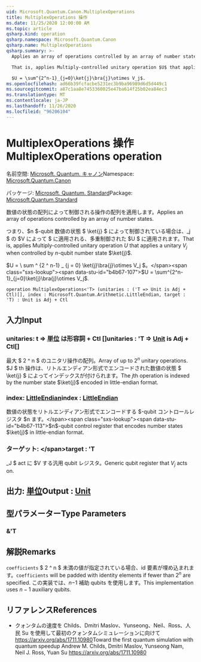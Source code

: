 ```yaml
---
uid: Microsoft.Quantum.Canon.MultiplexOperations
title: MultiplexOperations 操作
ms.date: 11/25/2020 12:00:00 AM
ms.topic: article
qsharp.kind: operation
qsharp.namespace: Microsoft.Quantum.Canon
qsharp.name: MultiplexOperations
qsharp.summary: >-
  Applies an array of operations controlled by an array of number states.

  That is, applies Multiply-controlled unitary operation $U$ that applies a unitary $V_j$ when controlled by $n$-qubit number state $\ket{j}$.

  $U = \sum^{2^n-1}_{j=0}\ket{j}\bra{j}\otimes V_j$.
ms.openlocfilehash: ad66b39fcfacbe5231ec3b9ba96989d6d5d449c1
ms.sourcegitcommit: a87c1aa8e7453360025e47ba614f25b02ea84ec3
ms.translationtype: MT
ms.contentlocale: ja-JP
ms.lasthandoff: 11/26/2020
ms.locfileid: "96206104"
---
```

# <a name="multiplexoperations-operation"></a><span data-ttu-id="b4b67-102">MultiplexOperations 操作</span><span class="sxs-lookup"><span data-stu-id="b4b67-102">MultiplexOperations operation</span></span>

<span data-ttu-id="b4b67-103">名前空間: [Microsoft. Quantum. キャノン](xref:Microsoft.Quantum.Canon)</span><span class="sxs-lookup"><span data-stu-id="b4b67-103">Namespace: [Microsoft.Quantum.Canon](xref:Microsoft.Quantum.Canon)</span></span>

<span data-ttu-id="b4b67-104">パッケージ: [Microsoft. Quantum. Standard](https://nuget.org/packages/Microsoft.Quantum.Standard)</span><span class="sxs-lookup"><span data-stu-id="b4b67-104">Package: [Microsoft.Quantum.Standard](https://nuget.org/packages/Microsoft.Quantum.Standard)</span></span>


<span data-ttu-id="b4b67-105">数値の状態の配列によって制御される操作の配列を適用します。</span><span class="sxs-lookup"><span data-stu-id="b4b67-105">Applies an array of operations controlled by an array of number states.</span></span>

<span data-ttu-id="b4b67-106">つまり、$n $-qubit 数値の状態 $ \ket{j} $ によって制御されている場合は、_j $ の $V によって $ に適用される、多重制御された $U $ に適用されます。</span><span class="sxs-lookup"><span data-stu-id="b4b67-106">That is, applies Multiply-controlled unitary operation $U$ that applies a unitary $V_j$ when controlled by $n$-qubit number state $\ket{j}$.</span></span>

<span data-ttu-id="b4b67-107">$U = \ sum ^ {2 ^ n-1} _ {j = 0} \ket{j}\bra{j}\otimes V_j $。</span><span class="sxs-lookup"><span data-stu-id="b4b67-107">$U = \sum^{2^n-1}_{j=0}\ket{j}\bra{j}\otimes V_j$.</span></span>

```qsharp
operation MultiplexOperations<'T> (unitaries : ('T => Unit is Adj + Ctl)[], index : Microsoft.Quantum.Arithmetic.LittleEndian, target : 'T) : Unit is Adj + Ctl
```


## <a name="input"></a><span data-ttu-id="b4b67-108">入力</span><span class="sxs-lookup"><span data-stu-id="b4b67-108">Input</span></span>

### <a name="unitaries--t--unit--is-adj--ctl"></a><span data-ttu-id="b4b67-109">unitaries: t => [単位](xref:microsoft.quantum.lang-ref.unit)  は形容詞 + Ctl []</span><span class="sxs-lookup"><span data-stu-id="b4b67-109">unitaries : 'T => [Unit](xref:microsoft.quantum.lang-ref.unit)  is Adj + Ctl[]</span></span>

<span data-ttu-id="b4b67-110">最大 $ 2 ^ n $ のユニタリ操作の配列。</span><span class="sxs-lookup"><span data-stu-id="b4b67-110">Array of up to $2^n$ unitary operations.</span></span> <span data-ttu-id="b4b67-111">$J $ th 操作は、リトルエンディアン形式でエンコードされた数値の状態 $ \ket{j} $ によってインデックスが付けられます。</span><span class="sxs-lookup"><span data-stu-id="b4b67-111">The $j$th operation is indexed by the number state $\ket{j}$ encoded in little-endian format.</span></span>


### <a name="index--littleendian"></a><span data-ttu-id="b4b67-112">index: [LittleEndian](xref:Microsoft.Quantum.Arithmetic.LittleEndian)</span><span class="sxs-lookup"><span data-stu-id="b4b67-112">index : [LittleEndian](xref:Microsoft.Quantum.Arithmetic.LittleEndian)</span></span>

<span data-ttu-id="b4b67-113">数値の状態をリトルエンディアン形式でエンコードする $-qubit コントロールレジスタ $n ます。</span><span class="sxs-lookup"><span data-stu-id="b4b67-113">$n$-qubit control register that encodes number states $\ket{j}$ in little-endian format.</span></span>


### <a name="target--t"></a><span data-ttu-id="b4b67-114">ターゲット: \</span><span class="sxs-lookup"><span data-stu-id="b4b67-114">target : 'T</span></span>

<span data-ttu-id="b4b67-115">_J $ act に $V する汎用 qubit レジスタ。</span><span class="sxs-lookup"><span data-stu-id="b4b67-115">Generic qubit register that $V_j$ acts on.</span></span>



## <a name="output--unit"></a><span data-ttu-id="b4b67-116">出力: [単位](xref:microsoft.quantum.lang-ref.unit)</span><span class="sxs-lookup"><span data-stu-id="b4b67-116">Output : [Unit](xref:microsoft.quantum.lang-ref.unit)</span></span>



## <a name="type-parameters"></a><span data-ttu-id="b4b67-117">型パラメーター</span><span class="sxs-lookup"><span data-stu-id="b4b67-117">Type Parameters</span></span>

### <a name="t"></a><span data-ttu-id="b4b67-118">&</span><span class="sxs-lookup"><span data-stu-id="b4b67-118">'T</span></span>



## <a name="remarks"></a><span data-ttu-id="b4b67-119">解説</span><span class="sxs-lookup"><span data-stu-id="b4b67-119">Remarks</span></span>

<span data-ttu-id="b4b67-120">`coefficients` $ 2 ^ n $ 未満の値が指定されている場合、id 要素が埋め込まれます。</span><span class="sxs-lookup"><span data-stu-id="b4b67-120">`coefficients` will be padded with identity elements if fewer than $2^n$ are specified.</span></span> <span data-ttu-id="b4b67-121">この実装では、$n-$1 補助 qubits を使用します。</span><span class="sxs-lookup"><span data-stu-id="b4b67-121">This implementation uses $n - 1$ auxiliary qubits.</span></span>

## <a name="references"></a><span data-ttu-id="b4b67-122">リファレンス</span><span class="sxs-lookup"><span data-stu-id="b4b67-122">References</span></span>

- <span data-ttu-id="b4b67-123">クォンタムの速度を Childs、Dmitri Maslov、Yunseong、Neil、Ross、人民 Su を使用して最初のクォンタムシミュレーションに向けて https://arxiv.org/abs/1711.10980</span><span class="sxs-lookup"><span data-stu-id="b4b67-123">Toward the first quantum simulation with quantum speedup Andrew M. Childs, Dmitri Maslov, Yunseong Nam, Neil J. Ross, Yuan Su https://arxiv.org/abs/1711.10980</span></span>
